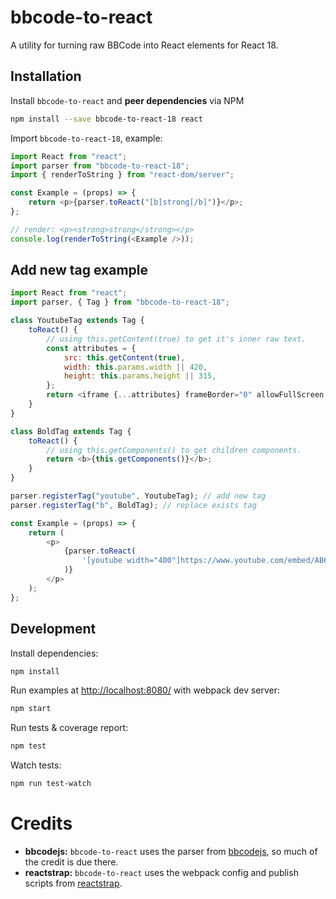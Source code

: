 # bbcode-to-react

A utility for turning raw BBCode into React elements for React 18.

## Installation

Install `bbcode-to-react` and **peer dependencies** via NPM

```sh
npm install --save bbcode-to-react-18 react
```

Import `bbcode-to-react-18`, example:

```js
import React from "react";
import parser from "bbcode-to-react-18";
import { renderToString } from "react-dom/server";

const Example = (props) => {
	return <p>{parser.toReact("[b]strong[/b]")}</p>;
};

// render: <p><strong>strong</strong></p>
console.log(renderToString(<Example />));
```

## Add new tag example

```js
import React from "react";
import parser, { Tag } from "bbcode-to-react-18";

class YoutubeTag extends Tag {
	toReact() {
		// using this.getContent(true) to get it's inner raw text.
		const attributes = {
			src: this.getContent(true),
			width: this.params.width || 420,
			height: this.params.height || 315,
		};
		return <iframe {...attributes} frameBorder="0" allowFullScreen />;
	}
}

class BoldTag extends Tag {
	toReact() {
		// using this.getComponents() to get children components.
		return <b>{this.getComponents()}</b>;
	}
}

parser.registerTag("youtube", YoutubeTag); // add new tag
parser.registerTag("b", BoldTag); // replace exists tag

const Example = (props) => {
	return (
		<p>
			{parser.toReact(
				'[youtube width="400"]https://www.youtube.com/embed/AB6RjNeDII0[/youtube]'
			)}
		</p>
	);
};
```

## Development

Install dependencies:

```sh
npm install
```

Run examples at [http://localhost:8080/](http://localhost:8080/) with webpack dev server:

```sh
npm start
```

Run tests & coverage report:

```sh
npm test
```

Watch tests:

```sh
npm run test-watch
```

# Credits

-   **bbcodejs:** `bbcode-to-react` uses the parser from [bbcodejs](https://github.com/vishnevskiy/bbcodejs), so much of the credit is due there.
-   **reactstrap:** `bbcode-to-react` uses the webpack config and publish scripts from [reactstrap](https://github.com/reactstrap/reactstrap).
